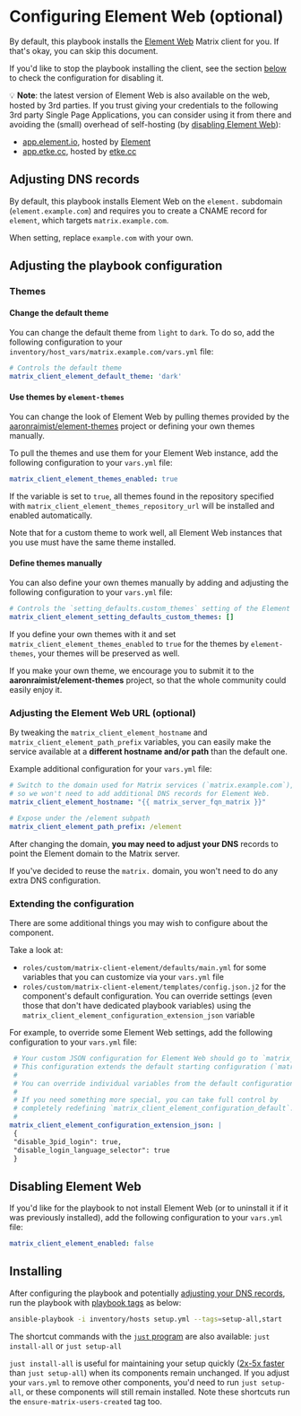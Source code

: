 # Configuring Element Web (optional)

By default, this playbook installs the [Element Web](https://github.com/element-hq/element-web) Matrix client for you. If that's okay, you can skip this document.

If you'd like to stop the playbook installing the client, see the section [below](#disabling-element-web) to check the configuration for disabling it.

💡 **Note**: the latest version of Element Web is also available on the web, hosted by 3rd parties. If you trust giving your credentials to the following 3rd party Single Page Applications, you can consider using it from there and avoiding the (small) overhead of self-hosting (by [disabling Element Web](#disabling-element-web)):

- [app.element.io](https://app.element.io/), hosted by [Element](https://element.io/)
- [app.etke.cc](https://app.etke.cc/), hosted by [etke.cc](https://etke.cc/)

## Adjusting DNS records

By default, this playbook installs Element Web on the `element.` subdomain (`element.example.com`) and requires you to create a CNAME record for `element`, which targets `matrix.example.com`.

When setting, replace `example.com` with your own.

## Adjusting the playbook configuration

### Themes

#### Change the default theme

You can change the default theme from `light` to `dark`. To do so, add the following configuration to your `inventory/host_vars/matrix.example.com/vars.yml` file:

```yaml
# Controls the default theme
matrix_client_element_default_theme: 'dark'
```

#### Use themes by `element-themes`

You can change the look of Element Web by pulling themes provided by the [aaronraimist/element-themes](https://github.com/aaronraimist/element-themes) project or defining your own themes manually.

To pull the themes and use them for your Element Web instance, add the following configuration to your `vars.yml` file:

```yaml
matrix_client_element_themes_enabled: true
```

If the variable is set to `true`, all themes found in the repository specified with `matrix_client_element_themes_repository_url` will be installed and enabled automatically.

Note that for a custom theme to work well, all Element Web instances that you use must have the same theme installed.

#### Define themes manually

You can also define your own themes manually by adding and adjusting the following configuration to your `vars.yml` file:

```yaml
# Controls the `setting_defaults.custom_themes` setting of the Element Web configuration.
matrix_client_element_setting_defaults_custom_themes: []
```

If you define your own themes with it and set `matrix_client_element_themes_enabled` to `true` for the themes by `element-themes`, your themes will be preserved as well.

If you make your own theme, we encourage you to submit it to the **aaronraimist/element-themes** project, so that the whole community could easily enjoy it.

### Adjusting the Element Web URL (optional)

By tweaking the `matrix_client_element_hostname` and `matrix_client_element_path_prefix` variables, you can easily make the service available at a **different hostname and/or path** than the default one.

Example additional configuration for your `vars.yml` file:

```yaml
# Switch to the domain used for Matrix services (`matrix.example.com`),
# so we won't need to add additional DNS records for Element Web.
matrix_client_element_hostname: "{{ matrix_server_fqn_matrix }}"

# Expose under the /element subpath
matrix_client_element_path_prefix: /element
```

After changing the domain, **you may need to adjust your DNS** records to point the Element domain to the Matrix server.

If you've decided to reuse the `matrix.` domain, you won't need to do any extra DNS configuration.

### Extending the configuration

There are some additional things you may wish to configure about the component.

Take a look at:

- `roles/custom/matrix-client-element/defaults/main.yml` for some variables that you can customize via your `vars.yml` file
- `roles/custom/matrix-client-element/templates/config.json.j2` for the component's default configuration. You can override settings (even those that don't have dedicated playbook variables) using the `matrix_client_element_configuration_extension_json` variable

For example, to override some Element Web settings, add the following configuration to your `vars.yml` file:

```yaml
 # Your custom JSON configuration for Element Web should go to `matrix_client_element_configuration_extension_json`.
 # This configuration extends the default starting configuration (`matrix_client_element_configuration_default`).
 #
 # You can override individual variables from the default configuration, or introduce new ones.
 #
 # If you need something more special, you can take full control by
 # completely redefining `matrix_client_element_configuration_default`.
 #
matrix_client_element_configuration_extension_json: |
 {
 "disable_3pid_login": true,
 "disable_login_language_selector": true
 }
```

## Disabling Element Web

If you'd like for the playbook to not install Element Web (or to uninstall it if it was previously installed), add the following configuration to your `vars.yml` file:

```yaml
matrix_client_element_enabled: false
```

## Installing

After configuring the playbook and potentially [adjusting your DNS records](#adjusting-dns-records), run the playbook with [playbook tags](playbook-tags.md) as below:

<!-- NOTE: let this conservative command run (instead of install-all) to make it clear that failure of the command means something is clearly broken. -->
```sh
ansible-playbook -i inventory/hosts setup.yml --tags=setup-all,start
```

The shortcut commands with the [`just` program](just.md) are also available: `just install-all` or `just setup-all`

`just install-all` is useful for maintaining your setup quickly ([2x-5x faster](../CHANGELOG.md#2x-5x-performance-improvements-in-playbook-runtime) than `just setup-all`) when its components remain unchanged. If you adjust your `vars.yml` to remove other components, you'd need to run `just setup-all`, or these components will still remain installed. Note these shortcuts run the `ensure-matrix-users-created` tag too.

